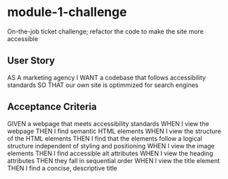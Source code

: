 # module-1-challenge
On-the-job ticket challenge; refactor the code to make the site more accessible

## User Story
AS A marketing agency
I WANT a codebase that follows accessibility standards
SO THAT our own site is optimmized for search engines

## Acceptance Criteria
GIVEN a webpage that meets accessibility standards
WHEN I view the webpage
THEN I find semantic HTML elements
WHEN I view the structure of the HTML elements
THEN I find that the elements follow a logical structure independent of styling and positioning
WHEN I view the image elements
THEN I find accessible alt attributes
WHEN I view the heading attributes
THEN they fall in sequential order
WHEN I view the title element
THEN I find a concise, descriptive title
